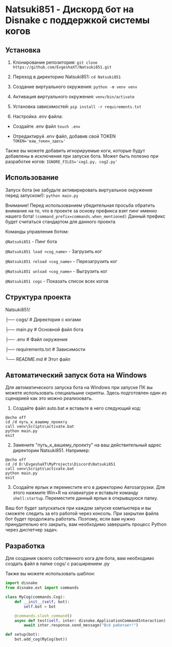 # Natsuki851 - Дискорд бот на Disnake с поддержкой системы когов

## Установка

1. Клонирование репозитория:
```git clone https://github.com/EvgeshaXT/Natsuki851.git```

2. Переход в директорию Natsuki851:
```cd Natsuki851```

3. Создание виртуального окружения:
```python -m venv venv```

4. Активация виртуального окружения:
```venv/bin/activate```

6. Установка зависимостей:
```pip install -r requirements.txt```

7. Настройка .env файла:

- Создайте .env файл
```touch .env```

- Отредактируй .env файл, добавив свой TOKEN
```TOKEN='ваш_токен_здесь'```

Также вы можете добавить игнорируемые коги, которые будут добавлены в исключения при запуске бота. Может быть полезно при разработке когов:
```IGNORE_FILES='cog1.py, cog2.py'```


## Использование

Запуск бота (не забудьте активирировать виртуальное окружение перед запуском!):
```python main.py```

Внимание! Перед использованием убедительная просьба обратить внимание на то, что в проекте за основу префикса взят пинг именно нашего бота! ```(command_prefix=commands.when_mentioned)```
Данный префикс будет считаться стандартом для данного проекта

Команды управления ботом:

```@Natsuki851``` - Пинг бота

```@Natsuki851 load <cog_name>``` - Загрузить ког

```@Natsuki851 reload <cog_name>``` - Перезагрузить ког

```@Natsuki851 unload <cog_name>``` - Выгрузить ког

```@Natsuki851 cogs``` - Показать список всех когов


## Структура проекта

Natsuki851/

├── cogs/                # Директория с когами

├── main.py              # Основной файл бота

├── .env                 # Файл окружения

├── requirements.txt     # Зависимости

└── README.md            # Этот файл


## Автоматический запуск бота на Windows

Для автоматического запуска бота на Windows при запуске ПК вы можете использовать специальыне скрипты. Здесь подготовлен один из сценарией как это можно реализовать.

1. Создайте файл auto.bat и вставьте в него следующий код:
```batch
@echo off
cd /d путь_к_вашему_проекту
call venv\Scripts\activate.bat
python main.py
exit
```

2. Замените "путь_к_вашему_проекту" на ваш действительный адрес директории Natsuki851. Например:
```batch
@echo off
cd /d D:\EvgeshaXT\MyProjects\Discord\Natsuki851
call venv\Scripts\activate.bat
python main.py
exit
```

3. Создайте ярлык и переместите его в директорию Автозагрузки. Для этого нажмите Win+R на клавиатуре и вставьте команду ```shell:startup```. Переместите данный ярлык в открывшуюся папку. 

Ваш бот будет запускаться при каждом запуске компьютера и вы сможете следить за его работой через консоль. При закрытии файла бот будет продолжать работать. Поэтому, если вам нужно принудительно его закрыть, вам необходимо завершить процесс Python через диспетчер задач.


## Разработка
Для создания своего собственного кога для бота, вам необходимо создать файл в папке cogs/ с расширением .py

Также вы можете использовать шаблон:
```python
import disnake
from disnake.ext import commands

class MyCog(commands.Cog):
    def __init__(self, bot):
        self.bot = bot

    @commands.slash_command()
    async def test(self, inter: disnake.ApplicationCommandInteraction):
        await inter.response.send_message("Всё работает!")

def setup(bot):
    bot.add_cog(MyCog(bot))
```